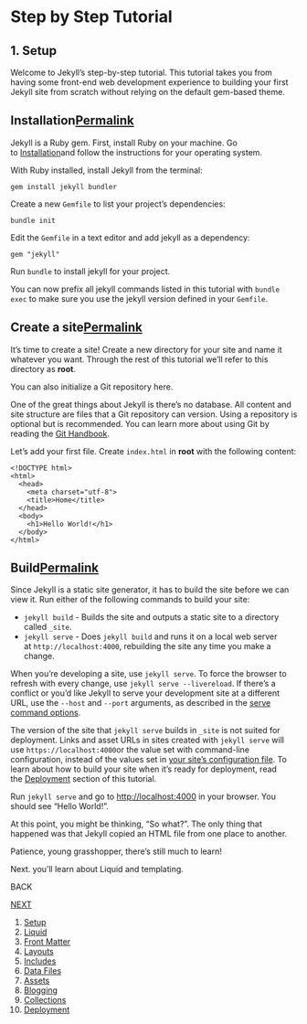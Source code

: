 # Step by Step Tutorial

## 1. Setup

Welcome to Jekyll’s step-by-step tutorial. This tutorial takes you from having some front-end web development experience to building your first Jekyll site from scratch without relying on the default gem-based theme.

## Installation[Permalink](https://jekyllrb.com/docs/step-by-step/01-setup/#installation "Permalink")

Jekyll is a Ruby gem. First, install Ruby on your machine. Go to [Installation](https://jekyllrb.com/docs/installation/)and follow the instructions for your operating system.

With Ruby installed, install Jekyll from the terminal:

```
gem install jekyll bundler
```

Create a new `Gemfile` to list your project’s dependencies:

```
bundle init
```

Edit the `Gemfile` in a text editor and add jekyll as a dependency:

```
gem "jekyll"
```

Run `bundle` to install jekyll for your project.

You can now prefix all jekyll commands listed in this tutorial with `bundle exec` to make sure you use the jekyll version defined in your `Gemfile`.

## Create a site[Permalink](https://jekyllrb.com/docs/step-by-step/01-setup/#create-a-site "Permalink")

It’s time to create a site! Create a new directory for your site and name it whatever you want. Through the rest of this tutorial we’ll refer to this directory as **root**.

You can also initialize a Git repository here.

One of the great things about Jekyll is there’s no database. All content and site structure are files that a Git repository can version. Using a repository is optional but is recommended. You can learn more about using Git by reading the [Git Handbook](https://guides.github.com/introduction/git-handbook/).

Let’s add your first file. Create `index.html` in **root** with the following content:

```
<!DOCTYPE html>
<html>
  <head>
    <meta charset="utf-8">
    <title>Home</title>
  </head>
  <body>
    <h1>Hello World!</h1>
  </body>
</html>
```

## Build[Permalink](https://jekyllrb.com/docs/step-by-step/01-setup/#build "Permalink")

Since Jekyll is a static site generator, it has to build the site before we can view it. Run either of the following commands to build your site:

- `jekyll build` - Builds the site and outputs a static site to a directory called `_site`.
- `jekyll serve` - Does `jekyll build` and runs it on a local web server at `http://localhost:4000`, rebuilding the site any time you make a change.

When you’re developing a site, use `jekyll serve`. To force the browser to refresh with every change, use `jekyll serve --livereload`. If there’s a conflict or you’d like Jekyll to serve your development site at a different URL, use the `--host` and `--port` arguments, as described in the [serve command options](https://jekyllrb.com/docs/configuration/options/#serve-command-options).

The version of the site that `jekyll serve` builds in `_site` is not suited for deployment. Links and asset URLs in sites created with `jekyll serve` will use `https://localhost:4000`or the value set with command-line configuration, instead of the values set in [your site’s configuration file](https://jekyllrb.com/docs/configuration/). To learn about how to build your site when it’s ready for deployment, read the [Deployment](https://jekyllrb.com/docs/step-by-step/10-deployment/) section of this tutorial.

Run `jekyll serve` and go to [http://localhost:4000](http://localhost:4000/) in your browser. You should see “Hello World!”.

At this point, you might be thinking, “So what?”. The only thing that happened was that Jekyll copied an HTML file from one place to another.

Patience, young grasshopper, there’s still much to learn!

Next. you’ll learn about Liquid and templating.

BACK

[NEXT](https://jekyllrb.com/docs/step-by-step/02-liquid/)

1. [Setup](https://jekyllrb.com/docs/step-by-step/01-setup/)
2. [Liquid](https://jekyllrb.com/docs/step-by-step/02-liquid/)
3. [Front Matter](https://jekyllrb.com/docs/step-by-step/03-front-matter/)
4. [Layouts](https://jekyllrb.com/docs/step-by-step/04-layouts/)
5. [Includes](https://jekyllrb.com/docs/step-by-step/05-includes/)
6. [Data Files](https://jekyllrb.com/docs/step-by-step/06-data-files/)
7. [Assets](https://jekyllrb.com/docs/step-by-step/07-assets/)
8. [Blogging](https://jekyllrb.com/docs/step-by-step/08-blogging/)
9. [Collections](https://jekyllrb.com/docs/step-by-step/09-collections/)
10. [Deployment](https://jekyllrb.com/docs/step-by-step/10-deployment/)